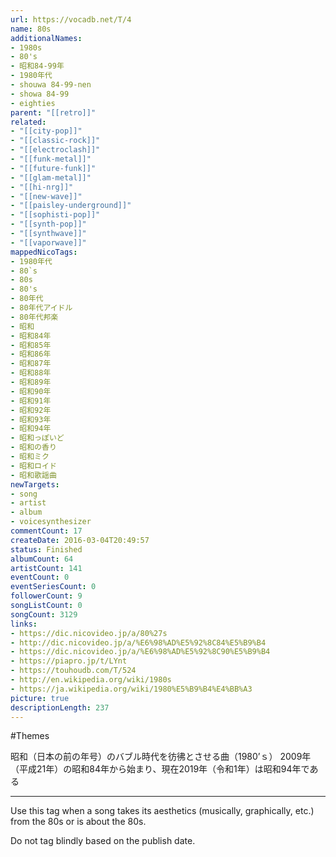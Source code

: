 ```yaml
---
url: https://vocadb.net/T/4
name: 80s
additionalNames: 
- 1980s
- 80's
- 昭和84-99年
- 1980年代
- shouwa 84-99-nen
- showa 84-99
- eighties
parent: "[[retro]]"
related:
- "[[city-pop]]"
- "[[classic-rock]]"
- "[[electroclash]]"
- "[[funk-metal]]"
- "[[future-funk]]"
- "[[glam-metal]]"
- "[[hi-nrg]]"
- "[[new-wave]]"
- "[[paisley-underground]]"
- "[[sophisti-pop]]"
- "[[synth-pop]]"
- "[[synthwave]]"
- "[[vaporwave]]"
mappedNicoTags:
- 1980年代
- 80`s
- 80s
- 80's
- 80年代
- 80年代アイドル
- 80年代邦楽
- 昭和
- 昭和84年
- 昭和85年
- 昭和86年
- 昭和87年
- 昭和88年
- 昭和89年
- 昭和90年
- 昭和91年
- 昭和92年
- 昭和93年
- 昭和94年
- 昭和っぽいど
- 昭和の香り
- 昭和ミク
- 昭和ロイド
- 昭和歌謡曲
newTargets:
- song
- artist
- album
- voicesynthesizer
commentCount: 17
createDate: 2016-03-04T20:49:57
status: Finished
albumCount: 64
artistCount: 141
eventCount: 0
eventSeriesCount: 0
followerCount: 9
songListCount: 0
songCount: 3129
links: 
- https://dic.nicovideo.jp/a/80%27s
- http://dic.nicovideo.jp/a/%E6%98%AD%E5%92%8C84%E5%B9%B4
- https://dic.nicovideo.jp/a/%E6%98%AD%E5%92%8C90%E5%B9%B4
- https://piapro.jp/t/LYnt
- https://touhoudb.com/T/524
- http://en.wikipedia.org/wiki/1980s
- https://ja.wikipedia.org/wiki/1980%E5%B9%B4%E4%BB%A3
picture: true
descriptionLength: 237
---
```


#Themes

昭和（日本の前の年号）のバブル時代を彷彿とさせる曲（1980’ｓ）
2009年（平成21年）の昭和84年から始まり、現在2019年（令和1年）は昭和94年である

---

Use this tag when a song takes its aesthetics (musically, graphically, etc.) from the 80s or is about the 80s.

Do not tag blindly based on the publish date.